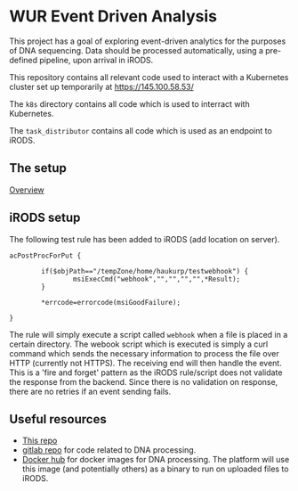 # WUR Event Driven Analysis

This project has a goal of exploring event-driven analytics for the purposes of DNA sequencing.
Data should be processed automatically, using a pre-defined pipeline, upon arrival in iRODS.

This repository contains all relevant code used to interact with a Kubernetes cluster set up temporarily at https://145.100.58.53/ 

The `k8s` directory contains all code which is used to interract with Kubernetes.

The `task_distributor` contains all code which is used as an endpoint to iRODS.
## The setup
[Overview](WUR-event-driven.png)
## iRODS setup
The following test rule has been added to iRODS (add location on server).

    acPostProcForPut {

            if($objPath=="/tempZone/home/haukurp/testwebhook") {
                    msiExecCmd("webhook","","","","",*Result);
            }

            *errcode=errorcode(msiGoodFailure);

    }

The rule will simply execute a script called `webhook` when a file is placed in a certain directory.
The webook script which is executed is simply a curl command which sends the necessary information to process the file over HTTP (currently not HTTPS).
The receiving end will then handle the event.
This is a 'fire and forget' pattern as the iRODS rule/script does not validate the response from the backend.
Since there is no validation on response, there are no retries if an event sending fails.

## Useful resources
- [This repo](https://github.com/sara-nl/wur-event-driven/)
- [gitlab repo](https://gitlab.com/wurssb) for code related to DNA processing.
- [Docker hub](https://hub.docker.com/r/wurssb/unlock_fastp) for docker images for DNA processing. The platform will use this image (and potentially others) as a binary to run on uploaded files to iRODS.


